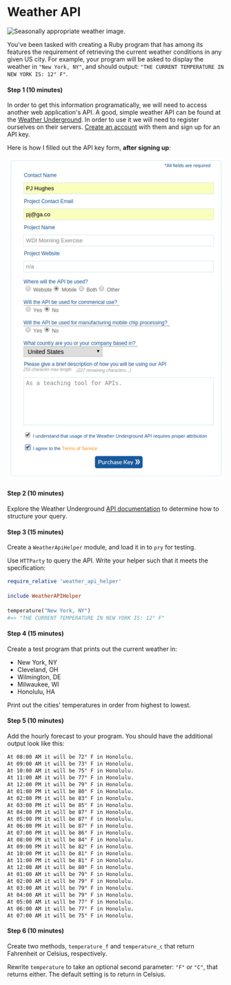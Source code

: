 # Weather API

![Seasonally appropriate weather image.](http://kathykieferblog.files.wordpress.com/2013/12/snow-covered-trees-central-park-new-york.jpg)

You've been tasked with creating a Ruby program that has among its features the
requirement of retrieving the current weather conditions in any given US city.
For example, your program will be asked to display the weather in
`"New York, NY"`, and should output: `"THE CURRENT TEMPERATURE IN NEW YORK IS: 12° F"`.

#### Step 1 (10 minutes)

In order to get this information programatically, we will need to access
another web application's API. A good, simple weather API can be found at the
[Weather Underground](http://www.wunderground.com/weather/api/). In order to use
it we will need to register ourselves on their servers.
[Create an account](http://www.wunderground.com/weather/api/d/login.html) with
them and sign up for an API key.

Here is how I filled out the API key form, **after signing up**:

![Form example](img/form-example.png)

#### Step 2 (10 minutes)

Explore the Weather Underground
[API documentation](http://www.wunderground.com/weather/api/d/docs) to determine
how to structure your query.

#### Step 3 (15 minutes)

Create a `WeatherApiHelper` module, and load it in to `pry` for
testing.

Use `HTTParty` to query the API. Write your helper such that it meets the
specification:

```ruby
require_relative 'weather_api_helper'

include WeatherAPIHelper

temperature("New York, NY")
#=> "THE CURRENT TEMPERATURE IN NEW YORK IS: 12° F"
```

#### Step 4 (15 minutes)

Create a test program that prints out the current weather in:

- New York, NY
- Cleveland, OH
- Wilmington, DE
- Milwaukee, WI
- Honolulu, HA

Print out the cities' temperatures in order from highest to lowest.

#### Step 5 (10 minutes)

Add the hourly forecast to your program. You should have the additional output
look like this:

```
At 08:00 AM it will be 72° F in Honolulu.
At 09:00 AM it will be 73° F in Honolulu.
At 10:00 AM it will be 75° F in Honolulu.
At 11:00 AM it will be 77° F in Honolulu.
At 12:00 PM it will be 79° F in Honolulu.
At 01:00 PM it will be 80° F in Honolulu.
At 02:00 PM it will be 83° F in Honolulu.
At 03:00 PM it will be 85° F in Honolulu.
At 04:00 PM it will be 87° F in Honolulu.
At 05:00 PM it will be 87° F in Honolulu.
At 06:00 PM it will be 87° F in Honolulu.
At 07:00 PM it will be 86° F in Honolulu.
At 08:00 PM it will be 84° F in Honolulu.
At 09:00 PM it will be 82° F in Honolulu.
At 10:00 PM it will be 81° F in Honolulu.
At 11:00 PM it will be 81° F in Honolulu.
At 12:00 AM it will be 80° F in Honolulu.
At 01:00 AM it will be 79° F in Honolulu.
At 02:00 AM it will be 79° F in Honolulu.
At 03:00 AM it will be 79° F in Honolulu.
At 04:00 AM it will be 79° F in Honolulu.
At 05:00 AM it will be 77° F in Honolulu.
At 06:00 AM it will be 77° F in Honolulu.
At 07:00 AM it will be 75° F in Honolulu.
```

#### Step 6 (10 minutes)

Create two methods, `temperature_f` and `temperature_c` that return Fahrenheit
or Celsius, respectively.

Rewrite `temperature` to take an optional second parameter: `"F"` or `"C"`, that
returns either. The default setting is to return in Celsius.
